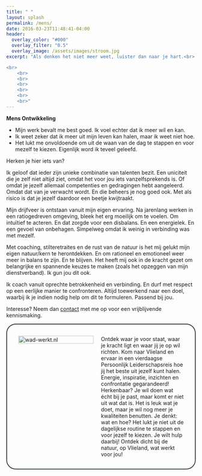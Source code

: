 ```yaml
---
title: " "
layout: splash
permalink: /mens/
date: 2016-03-23T11:48:41-04:00
header:
  overlay_color: "#000"
  overlay_filter: "0.5"
  overlay_image: /assets/images/stroom.jpg
excerpt: "Als denken het niet meer weet, luister dan naar je hart.<br> ~Patrick Mundus~

<br>
	<br>
	<br>
	<br>
	<br>
	<br>
	<br>"
---
```


**Mens Ontwikkeling**

* Mijn werk bevalt me best goed. Ik voel echter dat ik meer wil en kan.
* Ik weet zeker dat ik meer uit mijn leven kan halen, maar ik weet niet hoe.
* Het lukt me onvoldoende om uit de waan van de dag te stappen en voor mezelf te kiezen. Eigenlijk word ik teveel geleefd.

Herken je hier iets van? 

Ik geloof dat ieder zijn unieke combinatie van talenten bezit. Een uniciteit die je zelf niet altijd ziet, omdat het voor jou iets vanzelfsprekends is. Of omdat je jezelf allemaal competenties en gedragingen hebt aangeleerd. Omdat dat van je verwacht wordt. En die beheers je nog goed ook. Met als risico is dat je jezelf daardoor een beetje kwijtraakt.

Mijn drijfveer is ontstaan vanuit mijn eigen ervaring. Na jarenlang werken in een ratiogedreven omgeving, bleek het erg moeilijk om te voelen. Om intuïtief te acteren. En dat zorgde voor een disbalans. En een energielek. En een gevoel van onbehagen. Simpelweg omdat ik weinig in verbinding was met mezelf.

Met coaching, stilteretraites en de rust van de natuur is het mij gelukt mijn eigen natuur/kern te herontdekken. En om rationeel en emotioneel weer meer in balans te zijn. En te blijven. Het heeft mij ook in de kracht gezet om belangrijke en spannende keuzes te maken (zoals het opzeggen van mijn dienstverband). Ik gun jou dit ook. 

Ik coach vanuit oprechte betrokkenheid en verbinding. En durf met respect op een eerlijke manier te confronteren. Altijd toewerkend naar een doel, waarbij ik je indien nodig help om dit te formuleren. Passend bij jou.


Interesse? Neem dan <a href="mailto:anita@zie-ontwikkeling.nl">contact</a> met me op voor een vrijblijvende kennismaking.

<!-- kader; geen markdown -->
<div style="border-radius: 25px; border: 2px solid #293638; padding: 20px; display: table;">
  <div style="display: table-row;">
    <div style="display: table-cell; width: 200px; padding: 10px;">
      <a href="http://www.wad-werkt.nl"><img style="width: 100%;" src="https://twinmum1.github.io/zie-ontwikkeling/assets/images/wadwerkt-logo-colour.png" alt="wad-werkt.nl"/></a>
    </div>
    <div style="display: table-cell; padding: 10px; vertical-align: top;">Ontdek waar je voor staat, waar je kracht ligt en waar jij je op wil richten. Kom naar Vlieland en ervaar in een vierdaagse Persoonlijk Leiderschapsreis hoe jij het beste uit jezelf kunt halen. Energie, inspiratie, inzichten en confrontatie gegarandeerd!
Herkenbaar?
Je wil doen wat écht bij je past, maar komt er niet uit wat dat is.
Het is leuk wat je doet, maar je wil nog meer je kwaliteiten benutten. Je denkt: wat en hoe?
Het lukt je niet uit de dagelijkse routine te stappen en voor jezelf te kiezen. Je wilt hulp daarbij!
Ontdek dicht bij de natuur, op Vlieland, wat werkt voor jou!
    </div>
  </div>
</div>
<!-- kader -->

